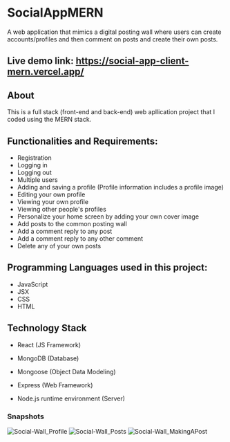 # SocialAppMERN

A web application that mimics a digital posting wall where users can create accounts/profiles and then comment on posts and create their own posts.

## Live demo link: https://social-app-client-mern.vercel.app/

## About

This is a full stack (front-end and back-end) web apllication project that I coded using the MERN stack.

## Functionalities and Requirements:

- Registration 
- Logging in
- Logging out
- Multiple users
- Adding and saving a profile
   (Profile information includes a profile image)
- Editing your own profile
- Viewing your own profile
- Viewing other people's profiles
- Personalize your home screen by adding your own cover image
- Add posts to the common posting wall
- Add a comment reply to any post
- Add a comment reply to any other comment
- Delete any of your own posts

## Programming Languages used in this project:

- JavaScript
- JSX
- CSS
- HTML

## Technology Stack

- React (JS Framework)

- MongoDB (Database)
- Mongoose (Object Data Modeling)
- Express (Web Framework)
- Node.js runtime environment (Server)

### Snapshots

![Social-Wall_Profile](https://github.com/Rami24t/SocialAppMERN/assets/103028944/fdcbf155-f772-4fbb-a7c0-5e762da772c2)
![Social-Wall_Posts](https://github.com/Rami24t/SocialAppMERN/assets/103028944/c71b962c-5325-4479-b2e9-01698e90e7c9)
![Social-Wall_MakingAPost](https://github.com/Rami24t/SocialAppMERN/assets/103028944/62ce25d4-6487-4c22-a0c5-32c725c8175c)
